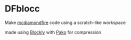 # DFblocc
Make [mcdiamondfire](https://mcdiamondfire.com) code using a scratch-like workspace  
  
made using [Blockly](https://developers.google.com/blockly) with [Pako](https://github.com/nodeca/pako) for compression
